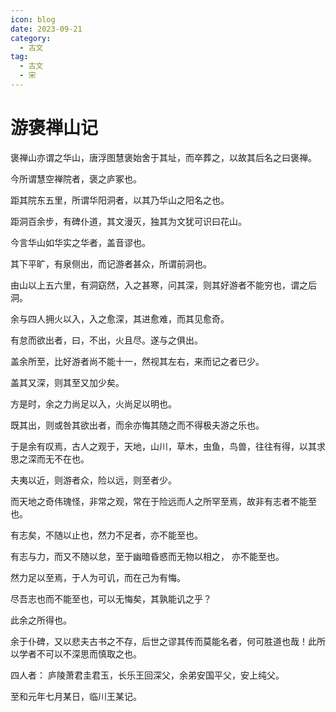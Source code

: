 ```yaml
---
icon: blog
date: 2023-09-21
category:
  - 古文
tag:
  - 古文
  - 宋
---
```


# 游褒禅山记

<!-- more -->


褒禅山亦谓之华山，唐浮图慧褒始舍于其址，而卒葬之，以故其后名之曰褒禅。

今所谓慧空禅院者，褒之庐冢也。

距其院东五里，所谓华阳洞者，以其乃华山之阳名之也。

距洞百余步，有碑仆道，其文漫灭，独其为文犹可识曰花山。

今言华山如华实之华者，盖音谬也。


其下平旷，有泉侧出，而记游者甚众，所谓前洞也。

由山以上五六里，有洞窈然，入之甚寒，问其深，则其好游者不能穷也，谓之后洞。

余与四人拥火以入，入之愈深，其进愈难，而其见愈奇。

有怠而欲出者，曰，不出，火且尽。遂与之俱出。

盖余所至，比好游者尚不能十一，然视其左右，来而记之者已少。

盖其又深，则其至又加少矣。

方是时，余之力尚足以入，火尚足以明也。

既其出，则或咎其欲出者，而余亦悔其随之而不得极夫游之乐也。

于是余有叹焉，古人之观于，天地，山川，草木，虫鱼，鸟兽，往往有得，以其求思之深而无不在也。

夫夷以近，则游者众，险以远，则至者少。

而天地之奇伟瑰怪，非常之观，常在于险远而人之所罕至焉，故非有志者不能至也。

有志矣，不随以止也，然力不足者，亦不能至也。

有志与力，而又不随以怠，至于幽暗昏惑而无物以相之， 亦不能至也。

然力足以至焉，于人为可讥，而在己为有悔。

尽吾志也而不能至也，可以无悔矣，其孰能讥之乎？

此余之所得也。

余于仆碑，又以悲夫古书之不存，后世之谬其传而莫能名者，何可胜道也哉！此所以学者不可以不深思而慎取之也。

四人者： 庐陵萧君圭君玉，长乐王回深父，余弟安国平父，安上纯父。

至和元年七月某日，临川王某记。
